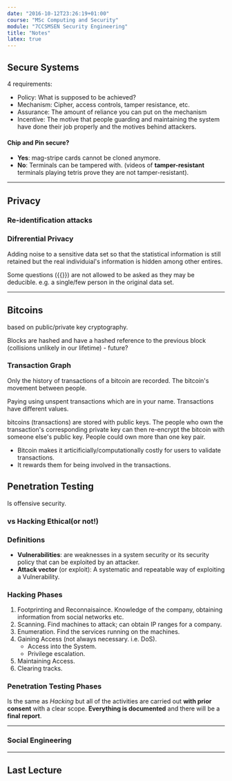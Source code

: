 ```yaml
---
date: "2016-10-12T23:26:19+01:00"
course: "MSc Computing and Security"
module: "7CCSMSEN Security Engineering"
title: "Notes"
latex: true
---
```



## Secure Systems

4 requirements:
 - Policy: What is supposed to be achieved?
 - Mechanism: Cipher, access controls, tamper resistance, etc.
 - Assurance: The amount of reliance you can put on the mechanism
 - Incentive: The motive that people guarding and maintaining the system have done their job properly and the motives behind attackers.

#### Chip and Pin secure?
- **Yes**: mag-stripe cards cannot be cloned anymore.
- **No**: Terminals can be tampered with. (videos of **tamper-resistant** terminals playing tetris prove they are not tamper-resistant).


---
## Privacy

### Re-identification attacks


### Difrerential Privacy
Adding noise to a sensitive data set so that the statistical information is still retained but the real individuial's information is hidden among other entires.

Some questions ({{<latex i="f(x)" />}}) are not allowed to be asked as they may be deducible. e.g. a single/few person in the original data set.


---
## Bitcoins

based on public/private key cryptography.

Blocks are hashed and have a hashed reference to the previous block (collisions unlikely in our lifetime) - future?


### Transaction Graph
Only the history of transactions of a bitcoin are recorded. The bitcoin's movement between people.

Paying using unspent transactions which are in your name. Transactions have different values.


bitcoins (transactions) are stored with public keys. The people who own the transaction's corresponding private key can then re-encrypt the bitcoin with someone else's public key. People could own more than one key pair.


- Bitcoin makes it articificially/computationally costly for users to validate transactions.
- It rewards them for being involved in the transactions.


## Penetration Testing

Is offensive security.

###  vs Hacking Ethical(or not!)

### Definitions

- **Vulnerabilities**: are weaknesses in a system security or its security policy that can be exploited by an attacker.
- **Attack vector** (or exploit): A systematic and repeatable way of exploiting a Vulnerability.

### Hacking Phases

1. Footprinting and Reconnaisaince. Knowledge of the company, obtaining information from social networks etc.
2. Scanning. Find machines to attack; can obtain IP ranges for a company.
3. Enumeration. Find the services running on the machines.
4. Gaining Access (not always necessary. i.e. DoS).
    - Access into the System.
    - Privilege escalation.
5. Maintaining Access.
6. Clearing tracks.


### Penetration Testing Phases

Is the same as *Hacking* but all of the activities are carried out **with prior consent** with a clear scope. **Everything is documented** and there will be a **final report**.


---

### Social Engineering



---

## Last Lecture
